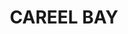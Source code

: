 ---
lastmod: '2025-04-06T06:05:20+00:00'
latitude: -33.634816
layout: suburb
longitude: 151.323289
postcode: '2107'
state: NSW
title: CAREEL BAY
url: /nsw/careel-bay/
---
